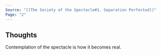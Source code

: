 ```yaml
---
Source: "[[The Society of the Spectacle#1. Separation Perfected]]"
Page: "2"
---
```

## Thoughts
Contemplation of the spectacle is how it becomes real.